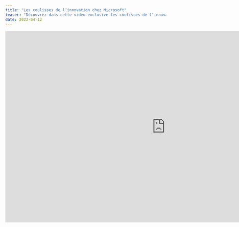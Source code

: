 ```yaml
---
title: "Les coulisses de l’innovation chez Microsoft"
teaser: "Découvrez dans cette vidéo exclusive les coulisses de l’innovation chez Microsoft et le processus qui donne vie à leurs technologies révolutionnaires."
date: 2022-04-12
---
```


<div class="extended">
	<iframe width="1000" height="600" src="https://www.youtube.com/embed/-eXFyz-djSE" frameborder="0" allow="accelerometer; autoplay; clipboard-write; encrypted-media; gyroscope; picture-in-picture" allowfullscreen></iframe>
</div>
